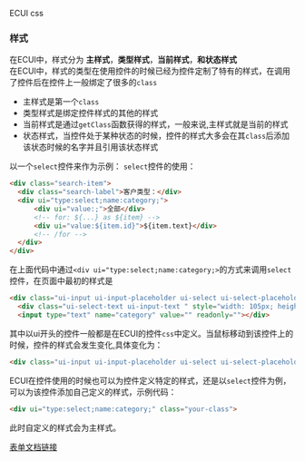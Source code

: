 ECUI css
### 样式
在ECUI中，样式分为 **主样式**，**类型样式**，**当前样式**，**和状态样式**  
在ECUI中，样式的类型在使用控件的时候已经为控件定制了特有的样式，在调用了控件后在控件上一般绑定了很多的`class`

- 主样式是第一个`class`
- 类型样式是绑定控件样式的其他的样式
- 当前样式是通过`getClass`函数获得的样式，一般来说,主样式就是当前的样式
- 状态样式，当控件处于某种状态的时候，控件的样式大多会在其`class`后添加该状态时候的名字并且引用该状态样式

以一个`select`控件来作为示例：
`select`控件的使用：
```html
<div class="search-item">
  <div class="search-label">客户类型：</div>
  <div ui="type:select;name:category;">
      <div ui="value:;">全部</div>
      <!-- for: ${...} as ${item} -->
      <div ui="value:${item.id}">${item.text}</div>
      <!-- /for -->
  </div>
</div>
```
在上面代码中通过`<div ui="type:select;name:category;>`的方式来调用`select`控件，在页面中最初的样式是
```html
<div class="ui-input ui-input-placeholder ui-select ui-select-placeholder">
  <div class="ui-select-text ui-input-text " style="width: 105px; height: 30px;">全部</div>
  <input type="text" name="category" value="" readonly=""></div>
```
其中以ui开头的控件一般都是在ECUI的控件`css`中定义。当鼠标移动到该控件上的时候，控件的样式会发生变化,具体变化为：
```html
<div class="ui-input ui-input-placeholder ui-select ui-select-placeholder ui-input-hover ui-selelct-hover">
```
ECUI在控件使用的时候也可以为控件定义特定的样式，还是以`select`控件为例，可以为该控件添加自己定义的样式，示例代码：
```html
<div ui="type:select;name:category;" class="your-class">
```
此时自定义的样式会为主样式。   

[表单文档链接](https://github.com/yxUED/ecui-guide/blob/master/doc/表单.md)
